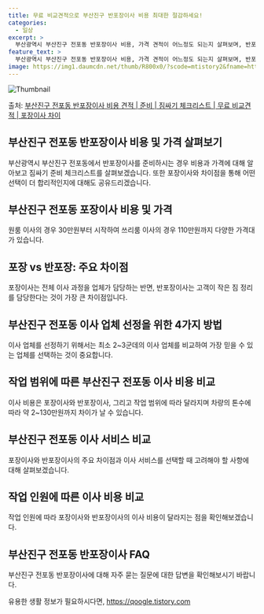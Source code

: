 ```yaml
---
title: 무료 비교견적으로 부산진구 반포장이사 비용 최대한 절감하세요!
categories:
  - 일상
excerpt: >
  부산광역시 부산진구 전포동 반포장이사 비용, 가격 견적이 어느정도 되는지 살펴보며, 반포장이사를 준비함에 있어 짐싸기 준비 체크리스트가 무엇인지 보겠습니다. 마지막으로 포장이사와 차이점을 통해 무료 비교견적으로 어떤 것이 더 합리적인 선택인지 공유 드립니다.부산진구 전포동 포장이사 견적 샘플 보기 👈 클릭부산진구 전포동 포장이사 가격 살펴보기 👈 클릭부산진구 전포동 반포장이사 평균 이사 비용평수부산진구 전포동 평균 이사 비용원룸 이사9평 이하 (1톤)30만원~투룸/쓰리룸 이사16평 ~ 20평 (2.5톤)80만원~쓰리룸 이사21평 (5톤) ~110만원~우리집 무료 이사견적 받기 👈 클릭포장 vs 반포장: 주요 차이점가장 큰 차이점은 반포장이사는 작은 짐 정리를 고객이 하고, 포장이사는 전체 이사 과정..
feature_text: >
  부산광역시 부산진구 전포동 반포장이사 비용, 가격 견적이 어느정도 되는지 살펴보며, 반포장이사를 준비함에 있어 짐싸기 준비 체크리스트가 무엇인지 보겠습니다. 마지막으로 포장이사와 차이점을 통해 무료 비교견적으로 어떤 것이 더 합리적인 선택인지 공유 드립니다.부산진구 전포동 포장이사 견적 샘플 보기 👈 클릭부산진구 전포동 포장이사 가격 살펴보기 👈 클릭부산진구 전포동 반포장이사 평균 이사 비용평수부산진구 전포동 평균 이사 비용원룸 이사9평 이하 (1톤)30만원~투룸/쓰리룸 이사16평 ~ 20평 (2.5톤)80만원~쓰리룸 이사21평 (5톤) ~110만원~우리집 무료 이사견적 받기 👈 클릭포장 vs 반포장: 주요 차이점가장 큰 차이점은 반포장이사는 작은 짐 정리를 고객이 하고, 포장이사는 전체 이사 과정..
image: https://img1.daumcdn.net/thumb/R800x0/?scode=mtistory2&fname=https%3A%2F%2Fblog.kakaocdn.net%2Fdn%2F6nj4y%2FbtsHbpdVy14%2FIbkFZFXawDr9eSiPpDPKkK%2Fimg.webp
---
```


![Thumbnail](https://img1.daumcdn.net/thumb/R800x0/?scode=mtistory2&fname=https%3A%2F%2Fblog.kakaocdn.net%2Fdn%2F6nj4y%2FbtsHbpdVy14%2FIbkFZFXawDr9eSiPpDPKkK%2Fimg.webp)

<p>출처: <a href="https://qoogle.tistory.com/9760" rel="dofollow">부산진구 전포동 반포장이사 비용 견적 | 준비 | 짐싸기 체크리스트 | 무료 비교견적 | 포장이사 차이</a> </p>

## 부산진구 전포동 반포장이사 비용 및 가격 살펴보기

부산광역시 부산진구 전포동에서 반포장이사를 준비하시는 경우 비용과 가격에 대해 알아보고 짐싸기 준비 체크리스트를 살펴보겠습니다. 또한
포장이사와 차이점을 통해 어떤 선택이 더 합리적인지에 대해도 공유드리겠습니다.

## 부산진구 전포동 포장이사 비용 및 가격

원룸 이사의 경우 30만원부터 시작하여 쓰리룸 이사의 경우 110만원까지 다양한 가격대가 있습니다.

## 포장 vs 반포장: 주요 차이점

포장이사는 전체 이사 과정을 업체가 담당하는 반면, 반포장이사는 고객이 작은 짐 정리를 담당한다는 것이 가장 큰 차이점입니다.

## 부산진구 전포동 이사 업체 선정을 위한 4가지 방법

이사 업체를 선정하기 위해서는 최소 2~3군데의 이사 업체를 비교하여 가장 믿을 수 있는 업체를 선택하는 것이 중요합니다.

## 작업 범위에 따른 부산진구 전포동 이사 비용 비교

이사 비용은 포장이사와 반포장이사, 그리고 작업 범위에 따라 달라지며 차량의 톤수에 따라 약 2~130만원까지 차이가 날 수 있습니다.

## 부산진구 전포동 이사 서비스 비교

포장이사와 반포장이사의 주요 차이점과 이사 서비스를 선택할 때 고려해야 할 사항에 대해 살펴보겠습니다.

## 작업 인원에 따른 이사 비용 비교

작업 인원에 따라 포장이사와 반포장이사의 이사 비용이 달라지는 점을 확인해보겠습니다.

## 부산진구 전포동 반포장이사 FAQ

부산진구 전포동 반포장이사에 대해 자주 묻는 질문에 대한 답변을 확인해보시기 바랍니다.

 

유용한 생활 정보가 필요하시다면, <a href="https://qoogle.tistory.com" rel="dofollow">https://qoogle.tistory.com</a>


